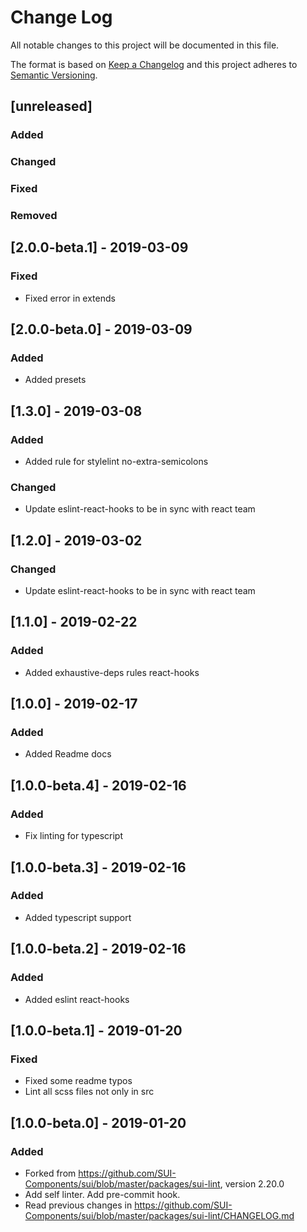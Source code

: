 # Change Log
All notable changes to this project will be documented in this file.

The format is based on [Keep a Changelog](http://keepachangelog.com/) 
and this project adheres to [Semantic Versioning](http://semver.org/).

## [unreleased]
### Added
### Changed
### Fixed
### Removed

## [2.0.0-beta.1] - 2019-03-09
### Fixed
- Fixed error in extends

## [2.0.0-beta.0] - 2019-03-09
### Added
- Added presets

## [1.3.0] - 2019-03-08
### Added
- Added rule for stylelint no-extra-semicolons
### Changed
- Update eslint-react-hooks to be in sync with react team

## [1.2.0] - 2019-03-02
### Changed
- Update eslint-react-hooks to be in sync with react team

## [1.1.0] - 2019-02-22
### Added
- Added exhaustive-deps rules react-hooks

## [1.0.0] - 2019-02-17
### Added

- Added Readme docs

## [1.0.0-beta.4] - 2019-02-16
### Added

- Fix linting for typescript

## [1.0.0-beta.3] - 2019-02-16
### Added

- Added typescript support

## [1.0.0-beta.2] - 2019-02-16
### Added

- Added eslint react-hooks

## [1.0.0-beta.1] - 2019-01-20
### Fixed

- Fixed some readme typos
- Lint all scss files not only in src

## [1.0.0-beta.0] - 2019-01-20
### Added
- Forked from https://github.com/SUI-Components/sui/blob/master/packages/sui-lint, version 2.20.0
- Add self linter. Add pre-commit hook.
- Read previous changes in https://github.com/SUI-Components/sui/blob/master/packages/sui-lint/CHANGELOG.md

